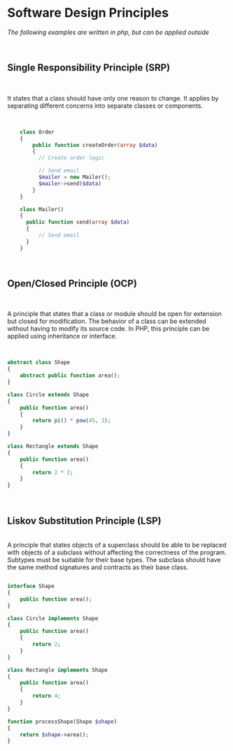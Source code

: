 # Software Design Principles

_The following examples are written in php, but can be applied outside_

<br>

## Single Responsibility Principle (SRP)

  <br> 
    
  It states that a class should have only one reason to change. It applies by separating different concerns into separate classes or components.

  <br/>
    
````php
    class Order
    {
        public function createOrder(array $data)
        {
          // Create order logic

          // Send email
          $mailer = new Mailer();
          $mailer->send($data)
        }
    }

    class Mailer()
    {
      public function send(array $data)
      {
          // Send email
      }
    }

`````

<br/>

## Open/Closed Principle (OCP)

<br/>

A principle that states that a class or module should be open for extension but closed for modification. The behavior of a class can be extended without having to modify its source code.
In PHP, this principle can be applied using inheritance or interface.

<br/>

````php
abstract class Shape
{
    abstract public function area();
}

class Circle extends Shape
{
    public function area()
    {
        return pi() * pow(45, 2);
    }
}

class Rectangle extends Shape
{
    public function area()
    {
        return 2 * 2;
    }
}

`````

<br/>

## Liskov Substitution Principle (LSP)

<br/>
A principle that states objects of a superclass should be able to be replaced with objects of a subclass without affecting the correctness of the program. Subtypes must be suitable for their base types. The subclass should have the same method signatures and contracts as their base class.

<br/>

```php

interface Shape
{
    public function area();
}

class Circle implements Shape
{
    public function area()
    {
        return 2;
    }
}

class Rectangle implements Shape
{
    public function area()
    {
        return 4;
    }
}

function processShape(Shape $shape)
{
    return $shape->area();
}
```
